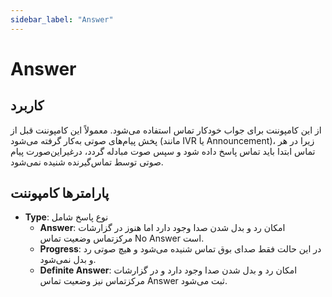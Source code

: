 ```yaml
---
sidebar_label: "Answer"
---
```

<head>
  <title>پاسخ | مستندات سیموتل</title>
</head>


# Answer

## کاربرد

از این کامپوننت برای جواب خودكار تماس استفاده می‌‌شود. معمولاً این کامپوننت قبل از پخش پیام‌های صوتی به‌کار گرفته می‌‌شود (مانند IVR یا Announcement)، زیرا در هر تماس ابتدا باید تماس پاسخ داده شود و سپس صوت مبادله گردد، درغیراین‌‌صورت پیام صوتی توسط تماس‌گیرنده شنیده نمی‌‌شود.


## پارامترها کامپوننت

- **Type**: نوع پاسخ شامل
	- **Answer**: امکان رد‌ و بدل شدن صدا وجود دارد اما هنوز در گزارشات مرکزتماس وضعیت تماس No Answer است.
	- **Progress**: در این حالت فقط صدای بوق تماس شنیده می‌شود و هیچ صوتی رد و بدل نمی‌شود.
	- **Definite Answer**: امکان رد و ‌بدل شدن صدا وجود دارد و در گزارشات مرکزتماس نیز وضعیت تماس Answer ثبت می‌شود.
